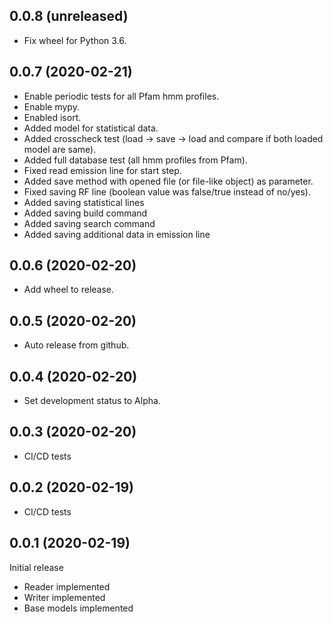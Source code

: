0.0.8 (unreleased)
------------------

- Fix wheel for Python 3.6.


0.0.7 (2020-02-21)
------------------

- Enable periodic tests for all Pfam hmm profiles.
- Enable mypy.
- Enabled isort.
- Added model for statistical data.
- Added crosscheck test (load -> save -> load and compare if both loaded model are same).
- Added full database test (all hmm profiles from Pfam).
- Fixed read emission line for start step.
- Added save method with opened file (or file-like object) as parameter.
- Fixed saving RF line (boolean value was false/true instead of no/yes).
- Added saving statistical lines
- Added saving build command
- Added saving search command
- Added saving additional data in emission line

0.0.6 (2020-02-20)
------------------

- Add wheel to release.


0.0.5 (2020-02-20)
------------------

- Auto release from github.


0.0.4 (2020-02-20)
------------------

- Set development status to Alpha.


0.0.3 (2020-02-20)
------------------

- CI/CD tests

0.0.2 (2020-02-19)
------------------

- CI/CD tests

0.0.1 (2020-02-19)
------------------

Initial release

- Reader implemented
- Writer implemented
- Base models implemented
